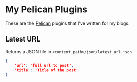 # My Pelican Plugins #

These are the [Pelican][pelican] plugins that I've written for my blogs.

## Latest URL ##

Returns a JSON file in `<content_path>/json/latest_url.json`

```JSON
{
	'url': 'full url to post',
	'title': 'Title of the post'
}
```


[pelican]: http://blog.getpelican.com

